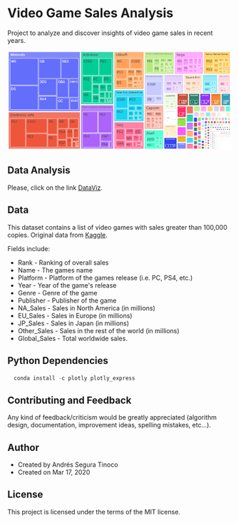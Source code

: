# Video Game Sales Analysis
Project to analyze and discover insights of video game sales in recent years.

![VG Sales Grouped by Publisher](https://raw.githubusercontent.com/ansegura7/DataAnalysis_VideoGames/master/images/sales-grouped-by-publisher.PNG)

## Data Analysis
Please, click on the link <a href="https://ansegura7.github.io/DataAnalysis_VideoGames/pages/VideoGameSales.html" >DataViz</a>.

## Data
This dataset contains a list of video games with sales greater than 100,000 copies. Original data from <a href="https://www.kaggle.com/gregorut/videogamesales" target="_blank" >Kaggle</a>.

Fields include:
- Rank - Ranking of overall sales
- Name - The games name
- Platform - Platform of the games release (i.e. PC, PS4, etc.)
- Year - Year of the game's release
- Genre - Genre of the game
- Publisher - Publisher of the game
- NA_Sales - Sales in North America (in millions)
- EU_Sales - Sales in Europe (in millions)
- JP_Sales - Sales in Japan (in millions)
- Other_Sales - Sales in the rest of the world (in millions)
- Global_Sales - Total worldwide sales.

## Python Dependencies
``` python
  conda install -c plotly plotly_express
```

## Contributing and Feedback
Any kind of feedback/criticism would be greatly appreciated (algorithm design, documentation, improvement ideas, spelling mistakes, etc...).

## Author
- Created by Andrés Segura Tinoco
- Created on Mar 17, 2020

## License
This project is licensed under the terms of the MIT license.
